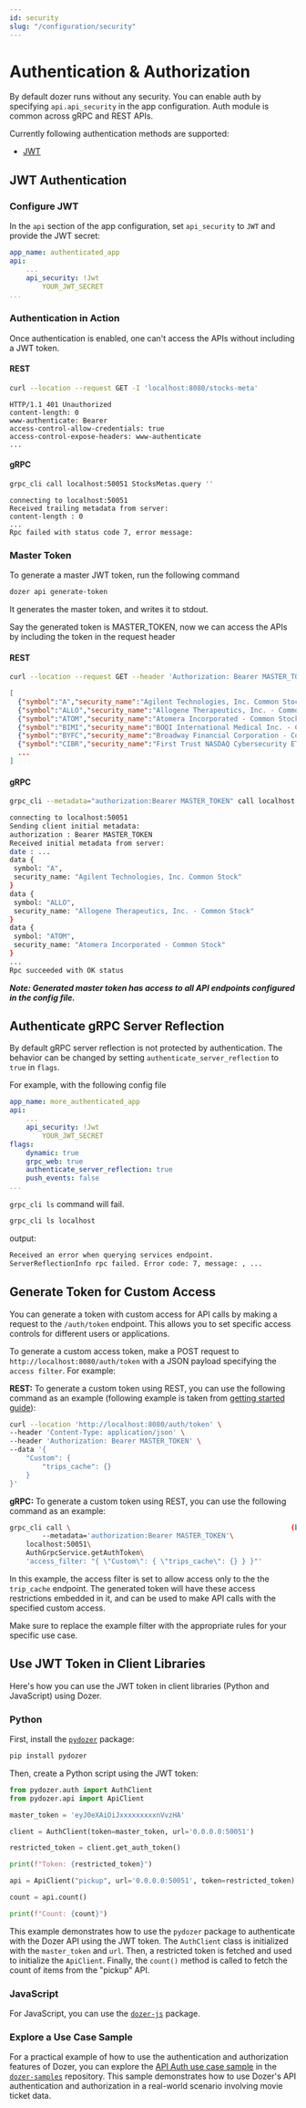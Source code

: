 ```yaml
---
id: security
slug: "/configuration/security"
---
```

# Authentication & Authorization

By default dozer runs without any security. You can enable auth by specifying `api.api_security` in the app configuration. Auth module is common across gRPC and REST APIs.

Currently following authentication methods are supported:

- [JWT](https://jwt.io/)

## JWT Authentication

### Configure JWT

In the `api` section of the app configuration, set `api_security` to `JWT` and provide the JWT secret:

```yaml
app_name: authenticated_app
api:
    ...
    api_security: !Jwt
        YOUR_JWT_SECRET
...
```

### Authentication in Action

Once authentication is enabled, one can't access the APIs without including a JWT token.

#### REST

```bash
curl --location --request GET -I 'localhost:8080/stocks-meta'
```

```
HTTP/1.1 401 Unauthorized
content-length: 0
www-authenticate: Bearer
access-control-allow-credentials: true
access-control-expose-headers: www-authenticate
...
```

#### gRPC

```bash
grpc_cli call localhost:50051 StocksMetas.query ''
```

```
connecting to localhost:50051
Received trailing metadata from server:
content-length : 0
...
Rpc failed with status code 7, error message:
```

### Master Token

To generate a master JWT token, run the following command

```bash
dozer api generate-token
```

It generates the master token, and writes it to stdout.

Say the generated token is MASTER_TOKEN, now we can access the APIs by including the token in the request header

#### REST

```bash
curl --location --request GET --header 'Authorization: Bearer MASTER_TOKEN' 'localhost:8080/stocks-meta'
```

```json
[
  {"symbol":"A","security_name":"Agilent Technologies, Inc. Common Stock"},
  {"symbol":"ALLO","security_name":"Allogene Therapeutics, Inc. - Common Stock"},
  {"symbol":"ATOM","security_name":"Atomera Incorporated - Common Stock"},
  {"symbol":"BIMI","security_name":"BOQI International Medical Inc. - Common Stock"},
  {"symbol":"BYFC","security_name":"Broadway Financial Corporation - Common Stock"},
  {"symbol":"CIBR","security_name":"First Trust NASDAQ Cybersecurity ETF"},
  ...
]
```

#### gRPC

```bash
grpc_cli --metadata="authorization:Bearer MASTER_TOKEN" call localhost:50051 StocksMetas.query ''
```

```bash
connecting to localhost:50051
Sending client initial metadata:
authorization : Bearer MASTER_TOKEN
Received initial metadata from server:
date : ...
data {
 symbol: "A",
 security_name: "Agilent Technologies, Inc. Common Stock"
}
data {
 symbol: "ALLO",
 security_name: "Allogene Therapeutics, Inc. - Common Stock"
}
data {
 symbol: "ATOM",
 security_name: "Atomera Incorporated - Common Stock"
}
...
Rpc succeeded with OK status
```


***Note: Generated master token has access to all API endpoints configured in the config file.***

## Authenticate gRPC Server Reflection

By default gRPC server reflection is not protected by authentication. The behavior can be changed by setting `authenticate_server_reflection` to `true` in `flags`.
<!-- add correct URL for [flags](../configuration/introduction#flags) once its fixed -->

For example, with the following config file

```yaml
app_name: more_authenticated_app
api:
    ...
    api_security: !Jwt
        YOUR_JWT_SECRET
flags:
    dynamic: true
    grpc_web: true
    authenticate_server_reflection: true
    push_events: false
...
```

`grpc_cli ls` command will fail.

```bash
grpc_cli ls localhost
```

output:
```bash
Received an error when querying services endpoint.
ServerReflectionInfo rpc failed. Error code: 7, message: , ...
```

## Generate Token for Custom Access

You can generate a token with custom access for API calls by making a request to the `/auth/token` endpoint. This allows you to set specific access controls for different users or applications.

To generate a custom access token, make a POST request to `http://localhost:8080/auth/token` with a JSON payload specifying the `access filter`. For example:

**REST:** To generate a custom token using REST, you can use the following command as an example (following example is taken from [getting started guide](https://getdozer.io/docs/getting_started)):


```bash
curl --location 'http://localhost:8080/auth/token' \
--header 'Content-Type: application/json' \
--header 'Authorization: Bearer MASTER_TOKEN' \
--data '{
    "Custom": {
        "trips_cache": {}
    }
}'
```

**gRPC:** To generate a custom token using REST, you can use the following command as an example:

```bash
grpc_cli call \                                                      (base) 0 (35.702s) < 15:57:56
        --metadata='authorization:Bearer MASTER_TOKEN'\
    localhost:50051\
    AuthGrpcService.getAuthToken\
    'access_filter: "{ \"Custom\": { \"trips_cache\": {} } }"'

```
In this example, the access filter is set to allow access only to the the `trip_cache` endpoint. The generated token will have these access restrictions embedded in it, and can be used to make API calls with the specified custom access.

Make sure to replace the example filter with the appropriate rules for your specific use case.

## Use JWT Token in Client Libraries

Here's how you can use the JWT token in client libraries (Python and JavaScript) using Dozer.

### Python

First, install the [`pydozer`](https://github.com/getdozer/dozer-python) package:

```bash
pip install pydozer
```

Then, create a Python script using the JWT token:

```python
from pydozer.auth import AuthClient
from pydozer.api import ApiClient

master_token = 'eyJ0eXAiOiJxxxxxxxxxnVvzHA'

client = AuthClient(token=master_token, url='0.0.0.0:50051')

restricted_token = client.get_auth_token()

print(f"Token: {restricted_token}")

api = ApiClient("pickup", url='0.0.0.0:50051', token=restricted_token)

count = api.count()

print(f"Count: {count}")
```

This example demonstrates how to use the `pydozer` package to authenticate with the Dozer API using the JWT token. The `AuthClient` class is initialized with the `master_token` and `url`. Then, a restricted token is fetched and used to initialize the `ApiClient`. Finally, the `count()` method is called to fetch the count of items from the "pickup" API.

### JavaScript

For JavaScript, you can use the [`dozer-js`](https://github.com/getdozer/dozer-js) package.

### Explore a Use Case Sample
For a practical example of how to use the authentication and authorization features of Dozer, you can explore the [API Auth use case sample](https://github.com/getdozer/dozer-samples/tree/main/usecases/api-auth) in the [`dozer-samples`](https://github.com/getdozer/dozer-samples) repository. This sample demonstrates how to use Dozer's API authentication and authorization in a real-world scenario involving movie ticket data.
